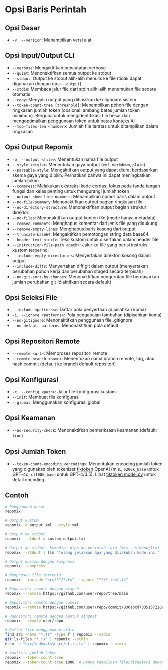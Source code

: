 # Opsi Baris Perintah

## Opsi Dasar
- `-v, --version`: Menampilkan versi alat

## Opsi Input/Output CLI
- `--verbose`: Mengaktifkan pencatatan verbose
- `--quiet`: Menonaktifkan semua output ke stdout
- `--stdout`: Output ke stdout alih-alih menulis ke file (tidak dapat digunakan dengan opsi `--output`)
- `--stdin`: Membaca jalur file dari stdin alih-alih menemukan file secara otomatis
- `--copy`: Menyalin output yang dihasilkan ke clipboard sistem
- `--token-count-tree [threshold]`: Menampilkan pohon file dengan ringkasan jumlah token (opsional: ambang batas jumlah token minimum). Berguna untuk mengidentifikasi file besar dan mengoptimalkan penggunaan token untuk batas konteks AI
- `--top-files-len <number>`: Jumlah file teratas untuk ditampilkan dalam ringkasan

## Opsi Output Repomix
- `-o, --output <file>`: Menentukan nama file output
- `--style <style>`: Menentukan gaya output (`xml`, `markdown`, `plain`)
- `--parsable-style`: Mengaktifkan output yang dapat diurai berdasarkan skema gaya yang dipilih. Perhatikan bahwa ini dapat meningkatkan jumlah token.
- `--compress`: Melakukan ekstraksi kode cerdas, fokus pada tanda tangan fungsi dan kelas penting untuk mengurangi jumlah token
- `--output-show-line-numbers`: Menampilkan nomor baris dalam output
- `--no-file-summary`: Menonaktifkan output bagian ringkasan file
- `--no-directory-structure`: Menonaktifkan output bagian struktur direktori
- `--no-files`: Menonaktifkan output konten file (mode hanya metadata)
- `--remove-comments`: Menghapus komentar dari jenis file yang didukung
- `--remove-empty-lines`: Menghapus baris kosong dari output
- `--truncate-base64`: Mengaktifkan pemotongan string data base64
- `--header-text <text>`: Teks kustom untuk disertakan dalam header file
- `--instruction-file-path <path>`: Jalur ke file yang berisi instruksi kustom terperinci
- `--include-empty-directories`: Menyertakan direktori kosong dalam output
- `--include-diffs`: Menyertakan diff git dalam output (menyertakan perubahan pohon kerja dan perubahan staged secara terpisah)
- `--no-git-sort-by-changes`: Menonaktifkan pengurutan file berdasarkan jumlah perubahan git (diaktifkan secara default)

## Opsi Seleksi File
- `--include <patterns>`: Daftar pola penyertaan (dipisahkan koma)
- `-i, --ignore <patterns>`: Pola pengabaian tambahan (dipisahkan koma)
- `--no-gitignore`: Menonaktifkan penggunaan file .gitignore
- `--no-default-patterns`: Menonaktifkan pola default

## Opsi Repositori Remote
- `--remote <url>`: Memproses repositori remote
- `--remote-branch <name>`: Menentukan nama branch remote, tag, atau hash commit (default ke branch default repositori)

## Opsi Konfigurasi
- `-c, --config <path>`: Jalur file konfigurasi kustom
- `--init`: Membuat file konfigurasi
- `--global`: Menggunakan konfigurasi global

## Opsi Keamanan
- `--no-security-check`: Menonaktifkan pemeriksaan keamanan (default: `true`)

## Opsi Jumlah Token
- `--token-count-encoding <encoding>`: Menentukan encoding jumlah token yang digunakan oleh tokenizer [tiktoken](https://github.com/openai/tiktoken) OpenAI (mis., `o200k_base` untuk GPT-4o, `cl100k_base` untuk GPT-4/3.5). Lihat [tiktoken model.py](https://github.com/openai/tiktoken/blob/main/tiktoken/model.py#L24) untuk detail encoding.


## Contoh

```bash
# Penggunaan dasar
repomix

# Output kustom
repomix -o output.xml --style xml

# Output ke stdout
repomix --stdout > custom-output.txt

# Output ke stdout, kemudian pipe ke perintah lain (mis., simonw/llm)
repomix --stdout | llm "Tolong jelaskan apa yang dilakukan kode ini."

# Output kustom dengan kompresi
repomix --compress

# Memproses file tertentu
repomix --include "src/**/*.ts" --ignore "**/*.test.ts"

# Repositori remote dengan branch
repomix --remote https://github.com/user/repo/tree/main

# Repositori remote dengan commit
repomix --remote https://github.com/user/repo/commit/836abcd7335137228ad77feb28655d85712680f1

# Repositori remote dengan bentuk singkat
repomix --remote user/repo

# Daftar file menggunakan stdin
find src -name "*.ts" -type f | repomix --stdin
git ls-files "*.js" | repomix --stdin
echo -e "src/index.ts\nsrc/utils.ts" | repomix --stdin

# Analisis jumlah token
repomix --token-count-tree
repomix --token-count-tree 1000  # Hanya tampilkan file/direktori dengan 1000+ token
```

